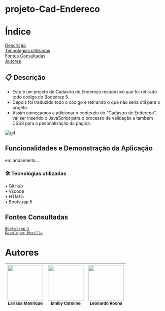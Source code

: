 # projeto-Cad-Endereco  

# Índice  
[ Descrição](#-descri%C3%A7%C3%A3o)  
[Tecnologias utilizadas](#%EF%B8%8F-tecnologias-utilizadas)  
[Fontes Consultadas](https://github.com/larissassk/projeto-Cad-Endereco#fontes-consultadas)  
[Autores](#autores)  

## 📋 Descrição
- Este é um projeto de Cadastro de Endereço responsivo que foi retirado todo código do Bootstrap 5.  
- Depois foi traduzido todo o código e retirando o que não seria útil para o projeto.
- Assim começamos a adicionar o conteudo do "Cadastro de Endereço", vai ser inserido o JavaScript 
para o processo de validação e também CSS3 para a pesonalização da página.  
  
![gif](https://github.com/larissassk/projeto-Cad-Endereco/blob/main/vid-bootstrap.gif)  
## Funcionalidades e Demonstração da Aplicação
em andamento...


### 🛠️ Tecnologias utilizadas  
• GitHub  
• Vscode  
• HTML5  
• Bootstrap 5  

## Fontes Consultadas  
[`Bootstrap 5`](https://getbootstrap.com/docs/5.0/forms/layout/#gutters)  
[`Developer Mozilla`](https://developer.mozilla.org/pt-BR/docs/Web/JavaScript/Guide/Regular_expressions)

# Autores

 |  [<img loading="lazy" src="https://avatars.githubusercontent.com/u/127845865?v=4" width=115><br><sub>Larissa Manrique</sub>](https://github.com/larissassk) | [<img loading="lazy" src="https://avatars.githubusercontent.com/u/127847857?v=4" width=115><br><sub>Emilly Caroline </sub>](https://github.com/emillycaaroline) | [<img loading="lazy" src="https://avatars.githubusercontent.com/u/86802310?v=4" width=115><br><sub>Leonardo Rocha </sub>](https://github.com/LeonardoRochaMarista) |
| :---: | :---: | :---: |

 


